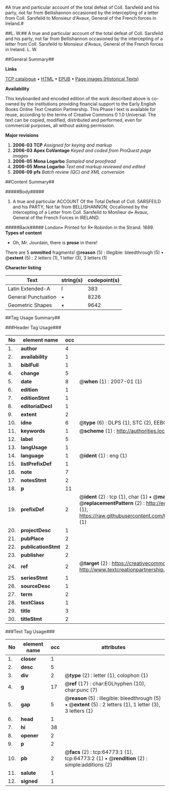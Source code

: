 #A true and particular account of the total defeat of Coll. Sarsfeild and his party, not far from Bellishannon occasioned by the intercepting of a letter from Coll. Sarsfeild to Monsieur d'Avaux, General of the French forces in Ireland.#

##L. W.##
A true and particular account of the total defeat of Coll. Sarsfeild and his party, not far from Bellishannon occasioned by the intercepting of a letter from Coll. Sarsfeild to Monsieur d'Avaux, General of the French forces in Ireland.
L. W.

##General Summary##

**Links**

[TCP catalogue](http://www.ota.ox.ac.uk/tcp/)  • 
[HTML](http://tei.it.ox.ac.uk/tcp/Texts-HTML/free/A67/A67573.html)  • 
[EPUB](http://tei.it.ox.ac.uk/tcp/Texts-EPUB/free/A67/A67573.epub) • 
[Page images (Historical Texts)](https://data.historicaltexts.jisc.ac.uk/view?pubId=eebo-12630971e&pageId=eebo-12630971e-64773-1)

**Availability**

This keyboarded and encoded edition of the
	       work described above is co-owned by the institutions
	       providing financial support to the Early English Books
	       Online Text Creation Partnership. This Phase I text is
	       available for reuse, according to the terms of Creative
	       Commons 0 1.0 Universal. The text can be copied,
	       modified, distributed and performed, even for
	       commercial purposes, all without asking permission.

**Major revisions**

1. __2006-03__ __TCP__ *Assigned for keying and markup*
1. __2006-03__ __Apex CoVantage__ *Keyed and coded from ProQuest page images*
1. __2006-05__ __Mona Logarbo__ *Sampled and proofread*
1. __2006-05__ __Mona Logarbo__ *Text and markup reviewed and edited*
1. __2006-09__ __pfs__ *Batch review (QC) and XML conversion*

##Content Summary##

#####Body#####

1. A true and particular ACCOUNT Of the Total Defeat of Coll. SARSFEILD and his PARTY, Not far from BELLISHANNON; Occaſioned by the intercepting of a Letter from Coll. Sarsfeild to Monſieur d▪ Avaux, General of the French Forces in IRELAND.

#####Back#####
London▪ Printed for R▪ Robinſon in the Strand. 1689.
**Types of content**

  * Oh, Mr. Jourdain, there is **prose** in there!

There are 5 **ommitted** fragments! 
 @__reason__ (5) : illegible: bleedthrough (5)  •  @__extent__ (5) : 2 letters (1), 1 letter (3), 3 letters (1)

**Character listing**


|Text|string(s)|codepoint(s)|
|---|---|---|
|Latin Extended-A|ſ|383|
|General Punctuation|•|8226|
|Geometric Shapes|▪|9642|

##Tag Usage Summary##

###Header Tag Usage###

|No|element name|occ|attributes|
|---|---|---|---|
|1.|__author__|4||
|2.|__availability__|1||
|3.|__biblFull__|1||
|4.|__change__|5||
|5.|__date__|8| @__when__ (1) : 2007-01 (1)|
|6.|__edition__|1||
|7.|__editionStmt__|1||
|8.|__editorialDecl__|1||
|9.|__extent__|2||
|10.|__idno__|6| @__type__ (6) : DLPS (1), STC (2), EEBO-CITATION (1), OCLC (1), VID (1)|
|11.|__keywords__|1| @__scheme__ (1) : http://authorities.loc.gov/ (1)|
|12.|__label__|5||
|13.|__langUsage__|1||
|14.|__language__|1| @__ident__ (1) : eng (1)|
|15.|__listPrefixDef__|1||
|16.|__note__|7||
|17.|__notesStmt__|2||
|18.|__p__|11||
|19.|__prefixDef__|2| @__ident__ (2) : tcp (1), char (1)  •  @__matchPattern__ (2) : ([0-9\-]+):([0-9IVX]+) (1), (.+) (1)  •  @__replacementPattern__ (2) : http://eebo.chadwyck.com/downloadtiff?vid=$1&page=$2 (1), https://raw.githubusercontent.com/textcreationpartnership/Texts/master/tcpchars.xml#$1 (1)|
|20.|__projectDesc__|1||
|21.|__pubPlace__|2||
|22.|__publicationStmt__|2||
|23.|__publisher__|2||
|24.|__ref__|2| @__target__ (2) : https://creativecommons.org/publicdomain/zero/1.0/ (1), http://www.textcreationpartnership.org/docs/. (1)|
|25.|__seriesStmt__|1||
|26.|__sourceDesc__|1||
|27.|__term__|2||
|28.|__textClass__|1||
|29.|__title__|3||
|30.|__titleStmt__|2||


###Text Tag Usage###

|No|element name|occ|attributes|
|---|---|---|---|
|1.|__closer__|1||
|2.|__desc__|5||
|3.|__div__|2| @__type__ (2) : letter (1), colophon (1)|
|4.|__g__|17| @__ref__ (17) : char:EOLhyphen (10), char:punc (7)|
|5.|__gap__|5| @__reason__ (5) : illegible: bleedthrough (5)  •  @__extent__ (5) : 2 letters (1), 1 letter (3), 3 letters (1)|
|6.|__head__|1||
|7.|__hi__|38||
|8.|__opener__|2||
|9.|__p__|2||
|10.|__pb__|2| @__facs__ (2) : tcp:64773:1 (1), tcp:64773:2 (1)  •  @__rendition__ (2) : simple:additions (2)|
|11.|__salute__|1||
|12.|__signed__|1||
